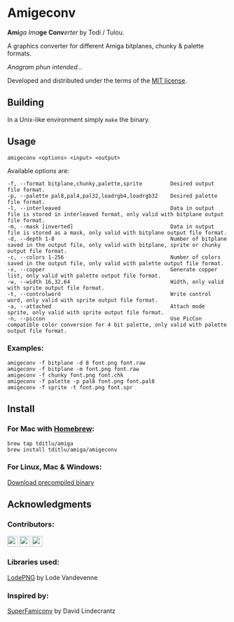# Amigeconv
**Ami**_ga_ _Ima_**ge** **Conv**_erter_ by Todi / Tulou.

A graphics converter for different Amiga bitplanes, chunky & palette formats.

*Anagram phun intended...*

Developed and distributed under the terms of the [MIT license](./LICENSE).

## Building

In a Unix-like environment simply `make` the binary.

## Usage

```
amigeconv <options> <input> <output>
```

Available options are:

```
-f, --format bitplane,chunky,palette,sprite         Desired output file format.
-p, --palette pal8,pal4,pal32,loadrgb4,loadrgb32    Desired palette file format.
-l, --interleaved                                   Data in output file is stored in interleaved format, only valid with bitplane output file format.
-m, --mask [inverted]                               Data in output file is stored as a mask, only valid with bitplane output file format.
-d, --depth 1-8                                     Number of bitplane saved in the output file, only valid with bitplane, sprite or chunky output file format.
-c, --colors 1-256                                  Number of colors saved in the output file, only valid with palette output file format.
-x, --copper                                        Generate copper list, only valid with palette output file format.
-w, --width 16,32,64                                Width, only valid with sprite output file format.
-t, --controlword                                   Write control word, only valid with sprite output file format.
-a, --attached                                      Attach mode sprite, only valid with sprite output file format.
-n, --piccon                                        Use PicCon compatible color conversion for 4 bit palette, only valid with palette output file format.
```

### Examples:

```
amigeconv -f bitplane -d 8 font.png font.raw
amigeconv -f bitplane -m font.png font.raw
amigeconv -f chunky font.png font.chk
amigeconv -f palette -p pal8 font.png font.pal8
amigeconv -f sprite -t font.png font.spr
```

## Install

### For Mac with [Homebrew](https://github.com/tditlu/homebrew-amiga):

 ```
 brew tap tditlu/amiga
 brew install tditlu/amiga/amigeconv
 ```

### For Linux, Mac & Windows:

[Download precompiled binary](https://github.com/tditlu/amigeconv/releases)


## Acknowledgments

### Contributors:

[<img src="https://github.com/tditlu.png?size=24" width="24" height="24">](https://github.com/tditlu)
[<img src="https://github.com/timfel.png?size=24" width="24" height="24">](https://github.com/timfel)
[<img src="https://github.com/izero79.png?size=24" width="24" height="24">](https://github.com/izero79)

### Libraries used:

[LodePNG](http://lodev.org/lodepng/) by Lode Vandevenne

### Inspired by:

[SuperFamiconv](https://github.com/Optiroc/SuperFamiconv) by David Lindecrantz
